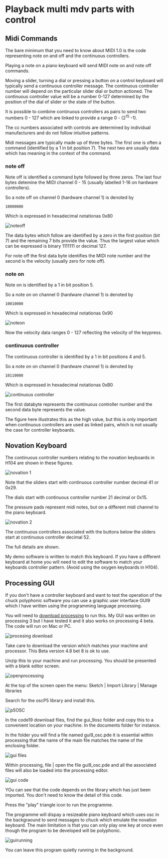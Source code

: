 # Playback multi mdv parts with control

## Midi Commands 

The bare minimum that you need to know about MIDI 1.0 is the code representing note on and off and the continuous controllers.

Playing a note on a piano keyboard will send MIDI note on and note off commands.

Moving a slider, turning a dial or pressing a button on a control keyboard will typically send a continuous controller message.  The continuous controller number will depend on the particular slider dial or button actioned.  The continuous controller value will be a number 0-127 determined by the position of the dial of slider or the state of the button.

It is possible to combine continuous controllers as pairs to send two numbers 0 - 127 which are linked to provide a range 0 - (2<sup>15</sup> -1).

The cc numbers associated with controls are determined by individual manufacturers and do not follow intuitive patterns.

Midi messages are typically made up of three bytes.  The first one is often a command (identified by a 1 in bit position 7). The next two are usually data which has meaning in the context of the command.

### note off

Note off is identified a command byte followed by three zeros.  The last four bytes detemine the MIDI channel 0 - 15 (usually labelled 1-16 on hardware controllers).

So a note off on channel 0 (hardware channel 1) is denoted by 

```code
10000000
```
Which is expressed in hexadecimal notationas 0x80

![noteoff](images/noteoff.png)

The data bytes which follow are identified by a zero in the first position (bit 7) and the remaining 7 bits provide the value.  Thus the largest value which can be expressed is binary 1111111 or decimal 127.

For note off the first data byte identifies the MIDI note number and the second is the velocity (usually zero for note off).

### note on

Note on is identified by a 1 in bit position 5.

So a note on on channel 0 (hardware channel 1) is denoted by 

```code
10010000
```
Which is expressed in hexadecimal notationas 0x90

![noteon](images/noteon.png)

Now the velocity data ranges 0 - 127 reflecting the velocity of the keypress.

### continuous controller

The continuous controller is identified by a 1 in bit positions 4 and 5.

So a note on on channel 0 (hardware channel 1) is denoted by 

```code
10110000
```
Which is expressed in hexadecimal notationas 0xB0

![continuous controller](images/cc.png)

The first databyte represents the continuous controller number and the second data byte represents the value.

The figure here illustrates this as the high value, but this is only important when continuous controllers are used as linked pairs, which is not usually the case for controller keyboards.

## Novation Keyboard

The continuous controller numbers relating to the novation keyboards in H104 are shown in these figures.

![novation 1](images/novation1.png)

Note that the sliders start with continuous controller number decimal 41 or 0x29.

The dials start with continuous controller number 21 decimal or 0x15.

The pressure pads represent midi notes, but on a different midi channel to the piano keyboard.

![novation 2](images/novation2.png)

The continuous controllers associated with the buttons below the sliders start at continuous controller decimal 52.

The full details are shown.

My demo software is written to match this keyboard. If you have a different keyboard at home you will need to edit the software to match your keyboards controller pattern.  (Avoid using the oxygen keyboards in H104).

## Processing GUI

If you don't have a controller keyboard and want to test the operation of the chuck polyphonic software you can use a graphic user interface GUI9 which I have written using the programming language processing.

You will need to [download processing](https://processing.org/download) to run this.  My GUI was written on processing 3 but I have tested it and it also works on processing 4 beta.  The code will run on Mac or PC.

![procesing download](images/processingdown.png)

Take care to download the version which matches your machine and processor.  This Beta version 4.8 bet 8 is ok to use.

Unzip this to your machine and run processing.  You should be presented with a blank editor screen.

![openprocessing](images/openprocessing.png)

At the top of the screen open the menu: Sketch | Import Library | Manage libraries

Search for the oscP5 library and install this.

![p5OSC](images/manageLib.png)

In the code19 download files, find the gui_9osc folder and copy this to a convenient location on your machine.  In the documents folder for instance.

In the folder you will find a file named gui9_osc.pde it is essential within processing that the name of the main file matches the name of the enclosing folder.

![gui files](images/guifiles.png)

Within processing, file | open the file gui9_osc.pde and all the associated files will also be loaded into the processing editor.

![gui code](images/gui9code.png)

YOu can see that the code depends on the library which has just been imported.  You don't need to know the detail of this code.

Press the "play" triangle icon to run the programme.

The programme will dispay a resizeable piano keyboard which uses osc in the backgraound to send messages to chuck which emulate the novation keyboard.  The main limitation is that you can only play one key at once even though the program to be developed will be polyphonic.

![guirunning](images/gui9running.png)

You can leave this program quietly running in the background.
